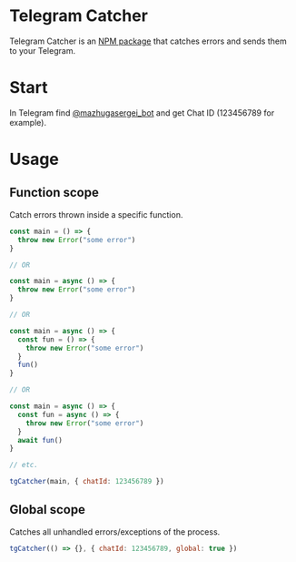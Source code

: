 # Telegram Catcher

Telegram Catcher is an [NPM package](http://npmjs.com/package/tgcatcher) that catches errors and sends them to your Telegram.

# Start

In Telegram find [@mazhugasergei_bot](https://t.me/mazhugasergei_bot) and get Chat ID (123456789 for example).

# Usage

## Function scope

Catch errors thrown inside a specific function.

```js
const main = () => {
  throw new Error("some error")
}

// OR

const main = async () => {
  throw new Error("some error")
}

// OR

const main = async () => {
  const fun = () => {
    throw new Error("some error")
  }
  fun()
}

// OR

const main = async () => {
  const fun = async () => {
    throw new Error("some error")
  }
  await fun()
}

// etc.

tgCatcher(main, { chatId: 123456789 })
```

## Global scope

Catches all unhandled errors/exceptions of the process.

```js
tgCatcher(() => {}, { chatId: 123456789, global: true })
```
